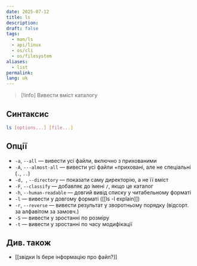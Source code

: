 ```yaml
---
date: 2025-07-12
title: ls
description: 
draft: false
tags:
  - man/ls
  - api/linux
  - os/cli
  - os/filesystem
aliases:
  - list
permalink: 
lang: uk
---
```

> [!info] Вивести вміст каталогу

## Синтаксис

```bash
ls [options...] [file...]
```

## Опції

- `-a`, `--all` — вивести усі файли, включно з прихованими
- `-A`, `---almost-all` — вивести усі файли +приховані, але не спеціальні (`.`, `..`)
- `-d, `, `--directory` — показати саму директорію, а не її вміст
- `-F`, `--classify` — добавляє до імені `/`, якщо це каталог
- `-h`, `--human-readable` — довгий вивід списку у читабельному форматі 
- `-l` — вивести у довгому форматі ([[ls -l explain]])
- `-r`, `--reverse` — вивести результат у зворотньому порядку (відсорт. за алфавітом за замовч.)
- `-S` — вивести у зростанні по розміру
- `-t` — вивести у зростанні по часу модифікації

## Див. також

- [[звідки ls бере інформацію про файл?]]
